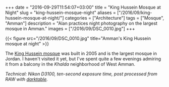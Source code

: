 +++
date = "2016-09-29T11:54:07+03:00"
title = "King Hussein Mosque at Night"
slug = "king-hussein-mosque-night"
aliases = ["/2016/09/king-hussein-mosque-at-night/"]
categories = ["Architecture"]
tags = ["Mosque", "Amman"]
description = "Alan practices night photography on the largest mosque in Amman."
images = ["/2016/09/DSC_0010.jpg"]
+++

{{< figure src="/2016/09/DSC_0010.jpg" title="Amman's King Hussein mosque at night" >}}

The [King Hussein mosque](https://en.wikipedia.org/wiki/King_Hussein_Mosque) was built in 2005 and is the largest mosque in Jordan. I haven't visited it yet, but I've spent quite a few evenings admiring it from a balcony in the *Khalda* neighborhood of West Amman.

<!--more-->

*Technical: Nikon D3100, ten-second exposure time, post processed from RAW with [darktable](https://www.darktable.org/).*
